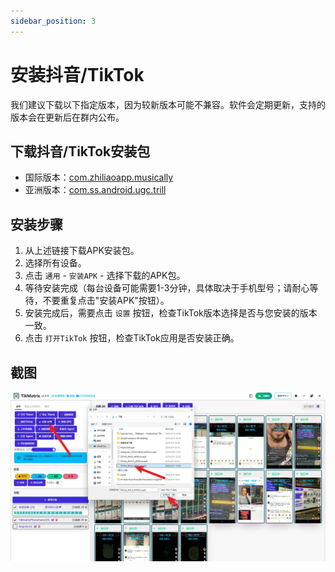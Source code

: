 ```yaml
---
sidebar_position: 3
---
```


# 安装抖音/TikTok

我们建议下载以下指定版本，因为较新版本可能不兼容。软件会定期更新，支持的版本会在更新后在群内公布。

## 下载抖音/TikTok安装包

* 国际版本：[com.zhiliaoapp.musically](https://apkpure.com/tiktok-musically-2024/com.zhiliaoapp.musically)
* 亚洲版本：[com.ss.android.ugc.trill](https://apkpure.com/tiktok/com.ss.android.ugc.trill)

## 安装步骤

1. 从上述链接下载APK安装包。
2. 选择所有设备。
3. 点击 `通用` - `安装APK` - 选择下载的APK包。
4. 等待安装完成（每台设备可能需要1-3分钟，具体取决于手机型号；请耐心等待，不要重复点击"安装APK"按钮）。
5. 安装完成后，需要点击 `设置` 按钮，检查TikTok版本选择是否与您安装的版本一致。
6. 点击 `打开TikTok` 按钮，检查TikTok应用是否安装正确。

## 截图

![install.webp](../img/install.webp)
